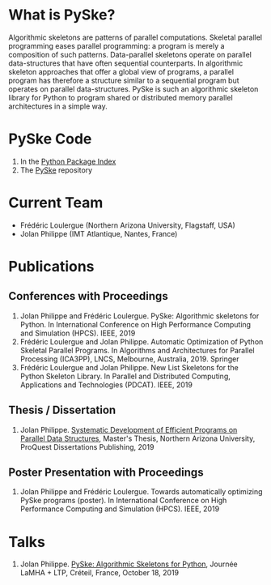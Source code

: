 # What is PySke?

Algorithmic skeletons are patterns of parallel computations. Skeletal
parallel programming eases parallel programming: a program is merely
a composition of such patterns. Data-parallel skeletons operate on
parallel data-structures that have often sequential counterparts. In
algorithmic skeleton approaches that offer a global view of programs,
a parallel program has therefore a structure similar to a sequential
program but operates on parallel data-structures. PySke is such an
algorithmic skeleton library for Python to program shared or
distributed memory parallel architectures in a simple way.

# PySke Code

1. In the [Python Package Index](https://pypi.org/project/pyske/)
2. The [PySke](https://github.com/pyske/PySke) repository
   
# Current Team

- Frédéric Loulergue (Northern Arizona University, Flagstaff, USA)
- Jolan Philippe (IMT Atlantique, Nantes, France)

# Publications

## Conferences with Proceedings

1. Jolan Philippe and Frédéric Loulergue. PySke: Algorithmic skeletons for Python. In International Conference on High Performance Computing and Simulation (HPCS). IEEE, 2019
2. Frédéric Loulergue and Jolan Philippe. Automatic Optimization of Python Skeletal Parallel Programs. In Algorithms and Architectures for Parallel Processing (ICA3PP), LNCS, Melbourne, Australia, 2019. Springer
3. Frédéric Loulergue and Jolan Philippe. New List Skeletons for the Python Skeleton Library. In Parallel and Distributed Computing, Applications and Technologies (PDCAT). IEEE, 2019

## Thesis / Dissertation

1. Jolan Philippe. [Systematic Development of Efficient Programs on Parallel Data Structures](https://search.proquest.com/docview/2271845485), Master's Thesis, Northern Arizona University, ProQuest Dissertations Publishing, 2019

## Poster Presentation with Proceedings

1. Jolan Philippe and Frédéric Loulergue. Towards automatically optimizing PySke programs (poster). In International Conference on High Performance Computing and Simulation (HPCS). IEEE, 2019

# Talks

1. Jolan Philippe. [PySke: Algorithmic Skeletons for Python](files/2019_lamha_philippe.pdf), Journée LaMHA + LTP, Créteil, France, October 18, 2019
